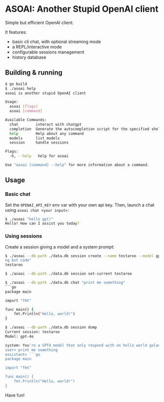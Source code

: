 # ASOAI: Another Stupid OpenAI client

Simple but efficient OpenAI client.

It features:
- basic cli chat, with optional streaming mode
- a REPL/interactive mode
- configurable sessions management
- history database

## Building & running

```sh
$ go build
$ ./asoai help
asoai is another stupid OpenAI client

Usage:
  asoai [flags]
  asoai [command]

Available Commands:
  chat        interact with chatgpt
  completion  Generate the autocompletion script for the specified shell
  help        Help about any command
  models      list models
  session     handle sessions

Flags:
  -h, --help   help for asoai

Use "asoai [command] --help" for more information about a command.
```

## Usage

### Basic chat

Set the `OPENAI_API_KEY` env var with your own api key. Then, launch a chat using `asoai chat <your input>`:

```sh
$ ./asoai "hello gpt!"
Hello! How can I assist you today?
```

### Using sessions

Create a session giving a model and a system prompt:

```sh
$ ./asoai --db-path ./data.db session create --name testaroo --model gpt-4o --system-prompt "You're a GPT4 model that only respond with an hello world golang program without anythi
ng but code"
testaroo

$ ./asoai --db-path ./data.db session set-current testaroo

$ ./asoai --db-path ./data.db chat "print me something"
```go
package main

import "fmt"

func main() {
    fmt.Println("Hello, world!")
}

$ ./asoai --db-path ./data.db session dump
Current session: testaroo
Model: gpt-4o

system> You're a GPT4 model that only respond with an hello world golang program without anything but code
user> print me something
assistant> ```go
package main

import "fmt"

func main() {
    fmt.Println("Hello, world!")
}
```


Have fun!

